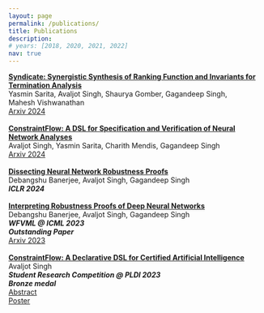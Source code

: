 ```yaml
---
layout: page
permalink: /publications/
title: Publications
description: 
# years: [2018, 2020, 2021, 2022]
nav: true
---
```


<div class="title"><a href="https://arxiv.org/abs/2404.05951"><b>Syndicate: Synergistic Synthesis of Ranking Function and Invariants for Termination Analysis
</b></a></div>
  <div class="author"> 
      <nobr> Yasmin Sarita,</nobr>
      <nobr> Avaljot Singh,</nobr>
      <nobr> Shaurya Gomber,</nobr>
      <nobr> Gagandeep Singh,</nobr>
      <nobr> Mahesh Vishwanathan</nobr>
  </div>
  <div><a href="https://arxiv.org/abs/2404.05951">
    Arxiv 2024
  </a></div>
<div class="links">
</div>

<br/>

<div class="title"><a href="https://arxiv.org/abs/2403.18729"><b>ConstraintFlow: A DSL for Specification and Verification of Neural Network Analyses
</b></a></div>
  <div class="author"> 
      <nobr> Avaljot Singh,</nobr>        
      <nobr> Yasmin Sarita,</nobr>
      <nobr> Charith Mendis,</nobr>
      <nobr> Gagandeep Singh</nobr>
  </div>
  <div><a href="https://arxiv.org/abs/2403.18729">
    Arxiv 2024
  </a></div>
<div class="links">
</div>

<br/>

<div class="title"><a href="https://openreview.net/pdf?id=Ev10F9TWML"><b>Dissecting Neural Network Robustness Proofs
</b></a></div>
  <div class="author"> 
      <nobr> Debangshu Banerjee,</nobr>
      <nobr> Avaljot Singh,</nobr>        
      <nobr> Gagandeep Singh</nobr>
  </div>
  <div class="periodical">
    <em><b> ICLR 2024 </b></em>       
  </div>
<div class="links">
</div>

<br/>

<div class="title"><a href="/assets/pdf/icml_workshop_2023.pdf"><b>Interpreting Robustness Proofs of Deep Neural Networks
</b></a></div>
  <div class="author"> 
      <nobr> Debangshu Banerjee,</nobr>
      <nobr> Avaljot Singh,</nobr>        
      <nobr> Gagandeep Singh</nobr>
  </div>
  <div class="periodical">
    <em><b> WFVML @ ICML 2023 </b></em>       
  </div>
  <div class="periodical">
    <em><b> Outstanding Paper </b></em>      
  </div>
  <div><a href="https://arxiv.org/abs/2301.13845">
    Arxiv 2023
  </a></div>
<div class="links">
</div>

<br/>

<div class="title"><a href="https://pldi23.sigplan.org/details/pldi-2023-src/5/ConstraintFlow-A-Declarative-DSL-for-Certified-Artificial-Intelligence"><b>ConstraintFlow: A Declarative DSL for Certified Artificial Intelligence
</b></a></div>
  <div class="author"> 
      <nobr> Avaljot Singh</nobr>
  </div>
  <div class="periodical"> 
  <em><b>Student Research Competition @ PLDI 2023</b></em>
  </div>
  <div class="periodical"> 
  <em><b>Bronze medal</b></em>
  </div>
  <div><a href="/assets/pdf/SRC_ConstraintFlow.pdf">
  Abstract
  </a></div>
  <div><a href="/assets/pdf/constraintflow_poster.pdf">
  Poster
  </a></div>
<div class="links">
</div>

<br/>

<!-- 
{*} marked author names are alphabetical -->

